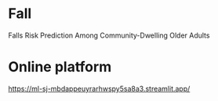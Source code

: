 # Fall
Falls Risk Prediction Among Community-Dwelling Older Adults

# Online platform
https://ml-sj-mbdappeuyrarhwspy5sa8a3.streamlit.app/
